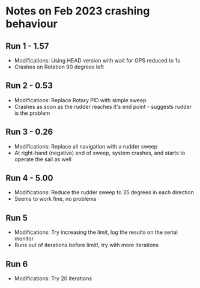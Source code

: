 # Notes on Feb 2023 crashing behaviour

## Run 1 - 1.57
* Modifications: Using HEAD version with wait for GPS reduced to 1s
* Crashes on Rotation 90 degrees left

## Run 2 - 0.53
* Modifications: Replace Rotary PID with simple sweep
* Crashes as soon as the rudder reaches it's end point - suggests rudder is the problem

## Run 3 - 0.26
* Modifications: Replace all navigation with a rudder sweep
* At right-hand (negative) end of sweep, system crashes, and starts to operate the sail as well

## Run 4 - 5.00
* Modifications: Reduce the rudder sweep to 35 degrees in each direction
* Seems to work fine, no problems

## Run 5 
* Modifications: Try increasing the limit, log the results on the serial monitor
* Runs out of iterations before limit!, try with more iterations

## Run 6
* Modifications: Try 20 iterations



